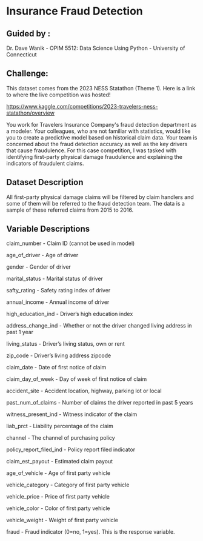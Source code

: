 # Insurance Fraud Detection

## Guided by : 
Dr. Dave Wanik - OPIM 5512: Data Science Using Python - University of Connecticut

## Challenge: 
This dataset comes from the 2023 NESS Statathon (Theme 1). Here is a link to where the live competition was hosted!

https://www.kaggle.com/competitions/2023-travelers-ness-statathon/overview

You work for Travelers Insurance Company's fraud detection department as a modeler. Your colleagues, who are not familiar with statistics, would like you to create a predictive model based on historical claim data. Your team is concerned about the fraud detection accuracy as well as the key drivers that cause fraudulence.
For this case competition, I was tasked with identifying first-party physical damage fraudulence and explaining the indicators of fraudulent claims.


## Dataset Description
All first-party physical damage claims will be filtered by claim handlers and some of them will be referred to the fraud detection team. The data is a sample of these referred claims from 2015 to 2016.


## Variable Descriptions

claim_number - Claim ID (cannot be used in model)

age_of_driver - Age of driver

gender - Gender of driver

marital_status - Marital status of driver

safty_rating - Safety rating index of driver

annual_income - Annual income of driver

high_education_ind - Driver’s high education index

address_change_ind - Whether or not the driver changed living address in past 1 year

living_status - Driver’s living status, own or rent

zip_code - Driver’s living address zipcode

claim_date - Date of first notice of claim

claim_day_of_week - Day of week of first notice of claim

accident_site - Accident location, highway, parking lot or local

past_num_of_claims - Number of claims the driver reported in past 5 years

witness_present_ind - Witness indicator of the claim

liab_prct - Liability percentage of the claim

channel - The channel of purchasing policy

policy_report_filed_ind - Policy report filed indicator

claim_est_payout - Estimated claim payout

age_of_vehicle - Age of first party vehicle

vehicle_category - Category of first party vehicle

vehicle_price - Price of first party vehicle

vehicle_color - Color of first party vehicle

vehicle_weight - Weight of first party vehicle

fraud - Fraud indicator (0=no, 1=yes). This is the response variable.
